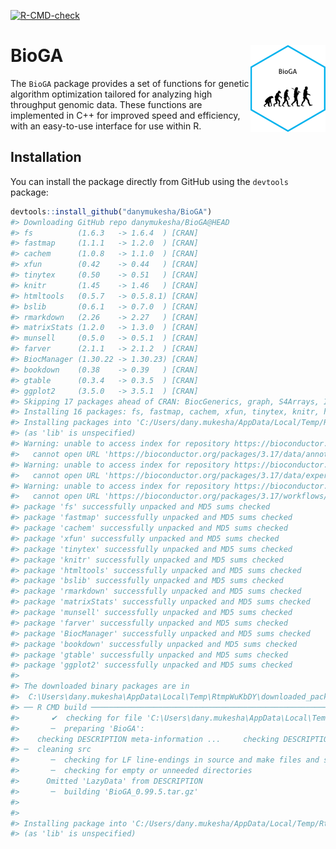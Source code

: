 
<!-- README.md is generated from README.Rmd. Please edit that file -->
<!-- badges: start -->

[![R-CMD-check](https://github.com/danymukesha/BioGA/actions/workflows/R-CMD-check.yaml/badge.svg)](https://github.com/danymukesha/BioGA/actions/workflows/R-CMD-check.yaml)
<!-- badges: end -->

# BioGA <a href="https://danymukesha.github.io/BioGA/"><img src="man/figures/logo.png" align="right" height="139" alt="BioGA website" /></a>

The `BioGA` package provides a set of functions for genetic algorithm
optimization tailored for analyzing high throughput genomic data. These
functions are implemented in C++ for improved speed and efficiency, with
an easy-to-use interface for use within R.

## Installation

You can install the package directly from GitHub using the `devtools`
package:

``` r
devtools::install_github("danymukesha/BioGA")
#> Downloading GitHub repo danymukesha/BioGA@HEAD
#> fs          (1.6.3   -> 1.6.4  ) [CRAN]
#> fastmap     (1.1.1   -> 1.2.0  ) [CRAN]
#> cachem      (1.0.8   -> 1.1.0  ) [CRAN]
#> xfun        (0.42    -> 0.44   ) [CRAN]
#> tinytex     (0.50    -> 0.51   ) [CRAN]
#> knitr       (1.45    -> 1.46   ) [CRAN]
#> htmltools   (0.5.7   -> 0.5.8.1) [CRAN]
#> bslib       (0.6.1   -> 0.7.0  ) [CRAN]
#> rmarkdown   (2.26    -> 2.27   ) [CRAN]
#> matrixStats (1.2.0   -> 1.3.0  ) [CRAN]
#> munsell     (0.5.0   -> 0.5.1  ) [CRAN]
#> farver      (2.1.1   -> 2.1.2  ) [CRAN]
#> BiocManager (1.30.22 -> 1.30.23) [CRAN]
#> bookdown    (0.38    -> 0.39   ) [CRAN]
#> gtable      (0.3.4   -> 0.3.5  ) [CRAN]
#> ggplot2     (3.5.0   -> 3.5.1  ) [CRAN]
#> Skipping 17 packages ahead of CRAN: BiocGenerics, graph, S4Arrays, IRanges, S4Vectors, MatrixGenerics, GenomeInfoDbData, zlibbioc, XVector, GenomeInfoDb, RBGL, Biobase, DelayedArray, GenomicRanges, BiocStyle, biocViews, SummarizedExperiment
#> Installing 16 packages: fs, fastmap, cachem, xfun, tinytex, knitr, htmltools, bslib, rmarkdown, matrixStats, munsell, farver, BiocManager, bookdown, gtable, ggplot2
#> Installing packages into 'C:/Users/dany.mukesha/AppData/Local/Temp/Rtmp63bptc/temp_libpath8488528329e2'
#> (as 'lib' is unspecified)
#> Warning: unable to access index for repository https://bioconductor.org/packages/3.17/data/annotation/bin/windows/contrib/4.3:
#>   cannot open URL 'https://bioconductor.org/packages/3.17/data/annotation/bin/windows/contrib/4.3/PACKAGES'
#> Warning: unable to access index for repository https://bioconductor.org/packages/3.17/data/experiment/bin/windows/contrib/4.3:
#>   cannot open URL 'https://bioconductor.org/packages/3.17/data/experiment/bin/windows/contrib/4.3/PACKAGES'
#> Warning: unable to access index for repository https://bioconductor.org/packages/3.17/workflows/bin/windows/contrib/4.3:
#>   cannot open URL 'https://bioconductor.org/packages/3.17/workflows/bin/windows/contrib/4.3/PACKAGES'
#> package 'fs' successfully unpacked and MD5 sums checked
#> package 'fastmap' successfully unpacked and MD5 sums checked
#> package 'cachem' successfully unpacked and MD5 sums checked
#> package 'xfun' successfully unpacked and MD5 sums checked
#> package 'tinytex' successfully unpacked and MD5 sums checked
#> package 'knitr' successfully unpacked and MD5 sums checked
#> package 'htmltools' successfully unpacked and MD5 sums checked
#> package 'bslib' successfully unpacked and MD5 sums checked
#> package 'rmarkdown' successfully unpacked and MD5 sums checked
#> package 'matrixStats' successfully unpacked and MD5 sums checked
#> package 'munsell' successfully unpacked and MD5 sums checked
#> package 'farver' successfully unpacked and MD5 sums checked
#> package 'BiocManager' successfully unpacked and MD5 sums checked
#> package 'bookdown' successfully unpacked and MD5 sums checked
#> package 'gtable' successfully unpacked and MD5 sums checked
#> package 'ggplot2' successfully unpacked and MD5 sums checked
#> 
#> The downloaded binary packages are in
#>  C:\Users\dany.mukesha\AppData\Local\Temp\RtmpWuKbDY\downloaded_packages
#> ── R CMD build ─────────────────────────────────────────────────────────────────
#>       ✔  checking for file 'C:\Users\dany.mukesha\AppData\Local\Temp\RtmpWuKbDY\remotes99a020a46bb9\danymukesha-BioGA-9b9a1cc/DESCRIPTION' (776ms)
#>       ─  preparing 'BioGA':
#>    checking DESCRIPTION meta-information ...     checking DESCRIPTION meta-information ...   ✔  checking DESCRIPTION meta-information
#> ─  cleaning src
#>       ─  checking for LF line-endings in source and make files and shell scripts
#>       ─  checking for empty or unneeded directories
#>      Omitted 'LazyData' from DESCRIPTION
#>       ─  building 'BioGA_0.99.5.tar.gz'
#>      
#> 
#> Installing package into 'C:/Users/dany.mukesha/AppData/Local/Temp/Rtmp63bptc/temp_libpath8488528329e2'
#> (as 'lib' is unspecified)
```
